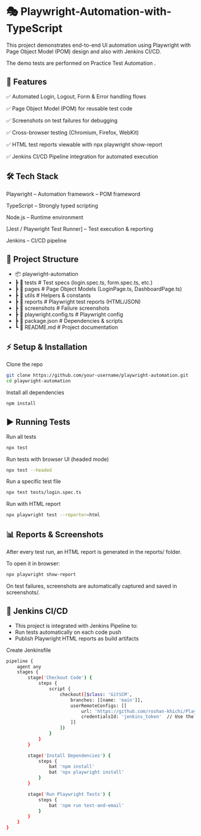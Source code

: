 # 🎭 Playwright-Automation-with-TypeScript
This project demonstrates end-to-end UI automation using Playwright with Page Object Model (POM) design and also with Jenkins CI/CD.

The demo tests are performed on Practice Test Automation
.

## 📌 Features

✅ Automated Login, Logout, Form & Error handling flows

✅ Page Object Model (POM) for reusable test code

✅ Screenshots on test failures for debugging

✅ Cross-browser testing (Chromium, Firefox, WebKit)

✅ HTML test reports viewable with npx playwright show-report

✅ Jenkins CI/CD Pipeline integration for automated execution

## 🛠️ Tech Stack

Playwright
 – Automation framework
 – POM frameword

TypeScript
 – Strongly typed scripting

Node.js
 – Runtime environment

[Jest / Playwright Test Runner] – Test execution & reporting

Jenkins
 – CI/CD pipeline

## 📂 Project Structure
- 📦 playwright-automation
- ┣ 📂 tests          # Test specs (login.spec.ts, form.spec.ts, etc.)
- ┣ 📂 pages          # Page Object Models (LoginPage.ts, DashboardPage.ts)
- ┣ 📂 utils          # Helpers & constants
- ┣ 📂 reports        # Playwright test reports (HTML/JSON)
- ┣ 📂 screenshots    # Failure screenshots
- ┣ 📜 playwright.config.ts   # Playwright config
- ┣ 📜 package.json   # Dependencies & scripts
- ┗ 📜 README.md      # Project documentation

## ⚡ Setup & Installation

Clone the repo
```bash
git clone https://github.com/your-username/playwright-automation.git
cd playwright-automation
```


Install all dependencies

```bash
npm install
```

## ▶️ Running Tests

Run all tests

```bash
npx test
```

Run tests with browser UI (headed mode)

```bash
npx test --headed
```

Run a specific test file

```bash
npx test tests/login.spec.ts
```

Run with HTML report
```bash
npx playwright test --reporter=html
```

##  📊 Reports & Screenshots

After every test run, an HTML report is generated in the reports/ folder.

To open it in browser:

```bash
npx playwright show-report
```

On test failures, screenshots are automatically captured and saved in screenshots/.


##  🚀 Jenkins CI/CD

- This project is integrated with Jenkins Pipeline to:
- Run tests automatically on each code push
- Publish Playwright HTML reports as build artifacts

Create Jenkinsfile
```bash
pipeline {
    agent any
    stages {
        stage('Checkout Code') {
            steps {
                script {
                    checkout([$class: 'GitSCM',
                        branches: [[name: 'main']],
                        userRemoteConfigs: [[
                            url: 'https://github.com/roshan-khichi/Playwright-Automation-with-TypeScript.git',
                            credentialsId: 'jenkins_token'  // Use the ID from Jenkins credentials
                        ]]
                    ])
                }
            }
        }

        stage('Install Dependencies') {
            steps {
                bat 'npm install'
                bat 'npx playwright install'
            }
        }

        stage('Run Playwright Tests') {
            steps {
                bat 'npm run test-and-email'
            }
        }
    }
}

```
